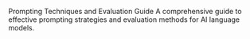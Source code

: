 Prompting Techniques and Evaluation Guide
A comprehensive guide to effective prompting strategies and evaluation methods for AI language models.
